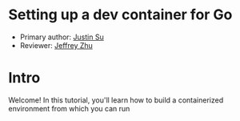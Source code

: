 # Setting up a dev container for Go

* Primary author: [Justin Su](https://github.com/jsu21ges)
* Reviewer: [Jeffrey Zhu](https://github.com/JeffJeffisawesome)

# Intro

Welcome! In this tutorial, you'll learn how to build a containerized environment from which you can run 